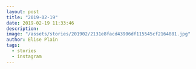 ```yaml
---
layout: post
title: "2019-02-19"
date: 2019-02-19 11:33:46
description: 
image: "/assets/stories/201902/2131e8facd43906df115545cf2164081.jpg"
author: Elise Plain
tags: 
  - stories
  - instagram
---
```



<p></p>
